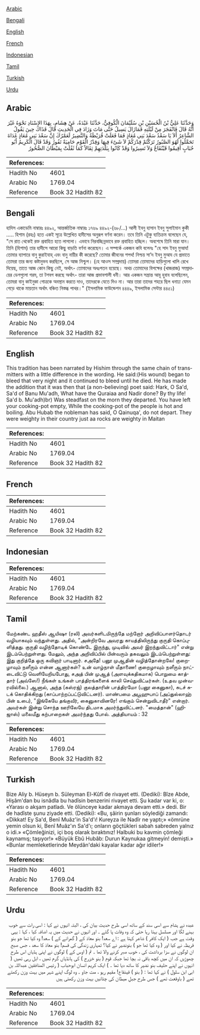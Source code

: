 [Arabic](#arabic)

[Bengali](#bengali)

[English](#english)

[French](#french)

[Indonesian](#indonesian)

[Tamil](#tamil)

[Turkish](#turkish)

[Urdu](#urdu)

## Arabic


<div dir="rtl" lang="ar" style={{fontSize:'larger',backgroundColor:'#f8f9fa',padding:20}}>
وَحَدَّثَنَا عَلِيُّ بْنُ الْحُسَيْنِ بْنِ سُلَيْمَانَ الْكُوفِيُّ، حَدَّثَنَا عَبْدَةُ، عَنْ هِشَامٍ، بِهَذَا الإِسْنَادِ نَحْوَهُ غَيْرَ أَنَّهُ قَالَ فَانْفَجَرَ مِنْ لَيْلَتِهِ فَمَازَالَ يَسِيلُ حَتَّى مَاتَ وَزَادَ فِي الْحَدِيثِ قَالَ فَذَاكَ حِينَ يَقُولُ الشَّاعِرُ أَلاَ يَا سَعْدُ سَعْدَ بَنِي مُعَاذٍ فَمَا فَعَلَتْ قُرَيْظَةُ وَالنَّضِيرُ لَعَمْرُكَ إِنَّ سَعْدَ بَنِي مُعَاذٍ غَدَاةَ تَحَمَّلُوا لَهُوَ الصَّبُورُ تَرَكْتُمْ قِدْرَكُمْ لاَ شَىْءَ فِيهَا وَقِدْرُ الْقَوْمِ حَامِيَةٌ تَفُورُ وَقَدْ قَالَ الْكَرِيمُ أَبُو حُبَابٍ أَقِيمُوا قَيْنُقَاعُ وَلاَ تَسِيرُوا وَقَدْ كَانُوا بِبَلْدَتِهِمْ ثِقَالاً كَمَا ثَقُلَتْ بِمَيْطَانَ الصُّخُورُ
</div>
<div style={{backgroundColor:'#f8f9fa',padding:20, marginBottom: 10}}><table> <thead> <tr> <th>References:</th> <th></th> </tr> </thead> <tbody><tr><td>Hadith No</td><td>4601</td></tr><tr><td>Arabic No</td><td>1769.04</td></tr><tr><td>Reference</td><td>Book 32 Hadith 82</td></tr></tbody></table></div>

## Bengali


<div dir="ltr" lang="bn" style={{fontSize:'larger',backgroundColor:'#f8f9fa',padding:20}}>
হাদিস একাডেমি নাম্বারঃ ৪৪৯২, আন্তর্জাতিক নাম্বারঃ ১৭৬৯ ৪৪৯২-(৬৮/...) আলী ইবনু হাসান ইবনু সুলাইমান কুকী ..... হিশাম (রহঃ) হতে একই সূত্রে উল্লেখিত হাদীসের অনুরূপ বর্ণনা করেন। তবে তিনি এটুকু ব্যতিক্রম বলেছেন যে, "সে রাত থেকেই রক্ত প্রবাহিত হতে লাগলো। এভাবে নিরবচ্ছিন্নভাবে রক্ত প্রবাহিত হচ্ছিল। অবশেষে তিনি মারা যান। তিনি (হিশাম) তার হাদীসে আরো কিছু বাড়তি বর্ণনা করেছেন। এ সম্পর্কে একজন কবি বলেনঃ "হে সাদ ইবনু মুআয! তোমার ব্যাপারে বানু কুরাইযাহ্ এবং বানু নায়ীর কী করেছে? তোমার জীবনের শপথ! নিশ্চয় সা’দ ইবনু মুআয যে প্রভাতে তোমরা তার জন্য কষ্টানুভব করছিলে, সে আজ নিশ্চুপ। (হে আওস সম্প্রদায়) তোমরা তোমাদের হাড়িগুলো খালি রেখে দিয়েছ, তাতে আজ কোন কিছু নেই, অর্থাৎ- তোমাদের অধঃপতন হয়েছে। অথচ তোমাদের বিপক্ষের (খাজরাজ) সম্প্রদায়ের ডেগগুলো গরম, তা টগবগ করছে অর্থাৎ- তারা আজ প্রভাবশালী ধনী। আর একজন সন্ত্রান্ত আবূ হুবাব বলেছিলেন, তোমরা বানু কাইনুকা গোত্রকে অবস্থান করতে দাও, তাদেরকে যেতে দিও না। আর তারা তাদের শহরে ছিল ধনাঢ্য যেমন গেড়ে থাকে মায়তান অর্থাৎ বঞ্চিত নিস্তব্ধ পাথর।" (ইসলামিক ফাউন্ডেশন ৪৪৪৯, ইসলামিক সেন্টার ৪৪৫১)
</div>
<div style={{backgroundColor:'#f8f9fa',padding:20, marginBottom: 10}}><table> <thead> <tr> <th>References:</th> <th></th> </tr> </thead> <tbody><tr><td>Hadith No</td><td>4601</td></tr><tr><td>Arabic No</td><td>1769.04</td></tr><tr><td>Reference</td><td>Book 32 Hadith 82</td></tr></tbody></table></div>

## English


<div dir="ltr" lang="en" style={{fontSize:'larger',backgroundColor:'#f8f9fa',padding:20}}>
This tradition has been narrated by Hishim through the same chain of transmitters with a little difference in the wording. He said:(His wound) began to bleed that very night and it continued to bleed until he died. He has made the addition that it was then that (a non-believing) poet said: Hark, O Sa'd, Sa'd of Banu Mu'adh, What have the Quraiaa and Nadir done? By thy life! Sa'd b. Mu'adh)br) Was steadfast on the morn they departed. You have left your cooking-pot empty, While the cooking-pot of the people is hot and boiling. Abu Hubab the nobleman has said, O Qainuqa', do not depart. They were weighty in their country just aa rocks are weighty in Maitan
</div>
<div style={{backgroundColor:'#f8f9fa',padding:20, marginBottom: 10}}><table> <thead> <tr> <th>References:</th> <th></th> </tr> </thead> <tbody><tr><td>Hadith No</td><td>4601</td></tr><tr><td>Arabic No</td><td>1769.04</td></tr><tr><td>Reference</td><td>Book 32 Hadith 82</td></tr></tbody></table></div>

## French


<div dir="ltr" lang="fr" style={{fontSize:'larger',backgroundColor:'#f8f9fa',padding:20}}>

</div>
<div style={{backgroundColor:'#f8f9fa',padding:20, marginBottom: 10}}><table> <thead> <tr> <th>References:</th> <th></th> </tr> </thead> <tbody><tr><td>Hadith No</td><td>4601</td></tr><tr><td>Arabic No</td><td>1769.04</td></tr><tr><td>Reference</td><td>Book 32 Hadith 82</td></tr></tbody></table></div>

## Indonesian


<div dir="ltr" lang="id" style={{fontSize:'larger',backgroundColor:'#f8f9fa',padding:20}}>

</div>
<div style={{backgroundColor:'#f8f9fa',padding:20, marginBottom: 10}}><table> <thead> <tr> <th>References:</th> <th></th> </tr> </thead> <tbody><tr><td>Hadith No</td><td>4601</td></tr><tr><td>Arabic No</td><td>1769.04</td></tr><tr><td>Reference</td><td>Book 32 Hadith 82</td></tr></tbody></table></div>

## Tamil


<div dir="ltr" lang="ta" style={{fontSize:'larger',backgroundColor:'#f8f9fa',padding:20}}>
மேற்கண்ட ஹதீஸ் ஆயிஷா (ரலி) அவர்களிடமிருந்தே மற்றோர் அறிவிப்பாளர்தொடர் வழியாகவும் வந்துள்ளது. அதில், "அன்றிரவே அவரது காயத்திலிருந்து குருதி கொப்புளித்தது. குருதி வழிந்தோடிக் கொண்டே இருந்து, முடிவில் அவர் இறந்துவிட்டார்" என்று இடம்பெற்றுள்ளது. மேலும், அந்த அறிவிப்பில் பின்வரும் தகவலும் இடம்பெற்றுள்ளது: இது குறித்தே ஒரு கவிஞர் பாடினார். சஅதே! பனூ முஆதின் வழித்தோன்றலே! குறைழாவும் நளீரும் என்ன ஆனார்கள்? உன் வாழ்நாள் மீதாணை! குறைழாவும் நளீரும் நாட்டைவிட்டு வெளியேறியபோது, சஅத் பின் முஆத் (அளவுக்கதிகமாக) பொறுமை காத்தார் (அவ்ஸே!) நீங்கள் உங்கள் பாத்திரங்களைக் காலி செய்துவிட்டீர்கள். (உதவ முன்வரவில்லை.) ஆனால், அந்த (கஸ்ரஜ்) குலத்தாரின் பாத்திரமோ (பனூ கைனுகா), சுடச் சுடக் கொதிக்கிறது (காப்பாற்றப்பட்டுவிட்டனர்). மாண்பமை அபூஹுபாப் (அப்துல்லாஹ் பின் உபை), "இங்கேயே தங்குவீர், கைனுகாவினரே! எங்கும் சென்றுவிடாதீர்" என்றார். அவர்கள் இன்று சொந்த ஊரிலேயே திடமாக அமர்ந்துவிட்டனர். "மைத்தான்" (ஹிஜாஸ்) மலைமீது கற்பாறைகள் அமர்ந்தது போல். அத்தியாயம் : 32
</div>
<div style={{backgroundColor:'#f8f9fa',padding:20, marginBottom: 10}}><table> <thead> <tr> <th>References:</th> <th></th> </tr> </thead> <tbody><tr><td>Hadith No</td><td>4601</td></tr><tr><td>Arabic No</td><td>1769.04</td></tr><tr><td>Reference</td><td>Book 32 Hadith 82</td></tr></tbody></table></div>

## Turkish


<div dir="ltr" lang="tr" style={{fontSize:'larger',backgroundColor:'#f8f9fa',padding:20}}>
Bize Aliy b. Hüseyn b. Süleyman El-Kûfî de rivayet etti. (Dediki): Bîze Abde, Hişâm'dan bu isnâdla bu hadîsin benzerini rivayet etti. Şu kadar var ki, o: «Yarası o akşam patladı. Ve ölünceye kadar akmaya devam etti.» dedi. Bir de hadîste şunu ziyade etti. (Dediki): «Bu, şâirin şunları söylediği zamandı: «Dikkat! Ey Sa'd, Benî Muâz'in Sa'd'ı! Kureyza ile Nadîr ne yaptı;» «ömrüne yemin olsun ki, Benî Muâz'ın Sa'd'ı; onların göçtükleri sabah sabreden yalnız o idi.» «Çömleğinizi, içi boş olarak bıraktınız! Halbuki bu kavmin çömleği kaynamış; taşıyor!» «Büyük Ebû Hubâb: Durun Kaynukaa gitmeyin! demişti.» «Bunlar memleketlerinde Meydân'daki kayalar kadar ağır idiler!»
</div>
<div style={{backgroundColor:'#f8f9fa',padding:20, marginBottom: 10}}><table> <thead> <tr> <th>References:</th> <th></th> </tr> </thead> <tbody><tr><td>Hadith No</td><td>4601</td></tr><tr><td>Arabic No</td><td>1769.04</td></tr><tr><td>Reference</td><td>Book 32 Hadith 82</td></tr></tbody></table></div>

## Urdu


<div dir="rtl" lang="ur" style={{fontSize:'larger',backgroundColor:'#f8f9fa',padding:20}}>
عبدہ نے ہشام سے اسی سند کے ساتھ اسی طرح حدیث بیان کی ، البتہ انہوں نے کہا : اسی رات سے خوب بہنے لگا اور مسلسل بہتا رہا حتی کہ وہ وفات پا گئے ۔ اور انہوں نے حدیث میں یہ اضافہ کیا ، کہا : یہی وقت ہے جب ( ایک کافر ) شاعر کہتا ہے : اے سعد! بنو معاذ کے ( گھرانے کے ) سعد! وہ کیا تھا جو بنو قریظہ نے کیا اور ( وہ کیا تھا جو ) بنونضیر نے کیا؟ تمہاری زندگی کی قسم! بنو معاذ کا سعد ، جس صبح ان لوگوں نے سزا برداشت کی ، خوب صبر کرنے والا تھا ۔ تم ( اوس کے ) لوگوں نے اپنی ہڈیاں اس طرح چھوڑیں کہ ان میں کچھ باقی نہ بچا تھا جبکہ قوم ( بنو خزرج ) کی ہانڈیاں گرم تھیں ، ابل رہی تھیں ( انہوں نے اپنے حلیف بنو نضیر کا ساتھ دیا تھا ۔ ) ایک کریم انسان ابوحباب ( رئیس المنافقین عبداللہ بن ابی ابن سلول ) نے کہا تھا : ( بنو ) قینقاع! مقیم رہو ، مت جاو ۔ وہ لوگ اپنے شہر میں بہت وزن رکھتے تھے ( باوقعت تھے ) جس طرح جبلِ میطان کی چٹانیں بہت وزن رکھتی ہیں
</div>
<div style={{backgroundColor:'#f8f9fa',padding:20, marginBottom: 10}}><table> <thead> <tr> <th>References:</th> <th></th> </tr> </thead> <tbody><tr><td>Hadith No</td><td>4601</td></tr><tr><td>Arabic No</td><td>1769.04</td></tr><tr><td>Reference</td><td>Book 32 Hadith 82</td></tr></tbody></table></div>